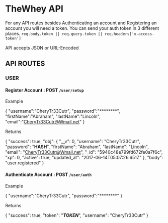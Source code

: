 # TheWhey API


For any API routes besides Authenticating an account and Registering an account you will need a token.
You can send your auth token in 3 different places. `req.body.token || req.query.token || req.headers['x-access-token']`

API accepts JSON or URL-Encoded 

## API ROUTES

### USER 

#### Register Account : POST `/user/setup`    

Example

 {
  "username":"CheryTr33Cutr",
  "password":"********",
  "firstName":"Abraham",
  "lastName":"Lincoln",
  "email":"CheryTr33Cutr@Wmail.net"
}

Returns

 {
  "success": true,
  "obj": {
    "__v": 0,
    "username": "CheryTr33Cutr",
    "password": "**HASH**",
    "firstName": "Abraham",
    "lastName": "Lincoln",
    "email": "CheryTr33Cutr@Wmail.net",
    "_id": "5940c48e799fd672fe0a7f6c",
    "xp": 0,
    "active": true,
    "updated_at": "2017-06-14T05:07:26.651Z"
  },
  "body": "user registered"
}

#### Authenticate Account : POST `/user/auth`    

Example

{
	"username":"CheryTr33Cutr",
	"password":"********"
} 

Returns

{
  "success": true,
  "token": "***TOKEN***",
  "username": "CheryTr33Cutr"
}
